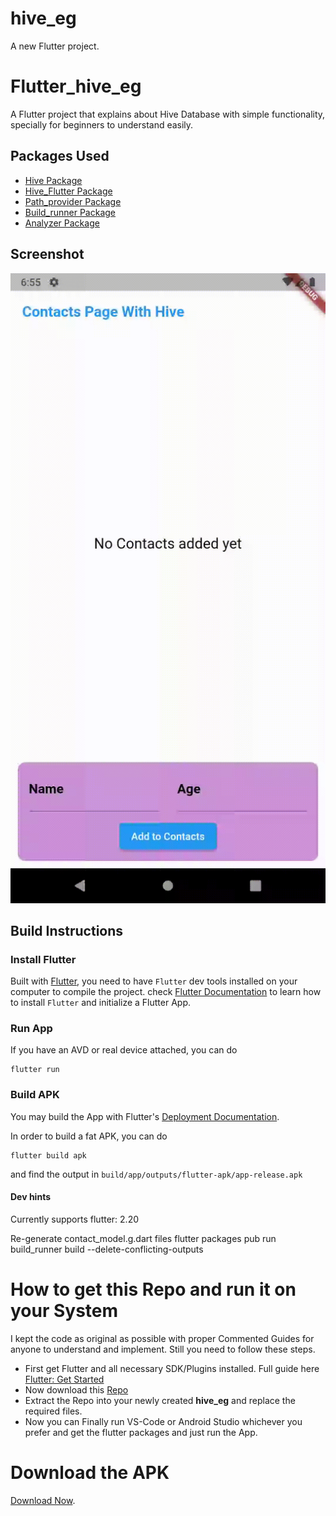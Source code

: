 # hive_eg

A new Flutter project.

# Flutter_hive_eg

A Flutter project that explains about Hive Database with simple functionality, specially for beginners to understand easily.


## Packages Used

- [Hive Package](https://pub.dev/packages/hive)
- [Hive_Flutter Package](https://github.com/jinosh05/hive_flutter)
- [Path_provider Package](https://pub.dev/packages/path_provider)
- [Build_runner Package](https://pub.dev/packages/build_runner)
- [Analyzer Package](https://pub.dev/packages/analyzer)
 
 
 ## Screenshot

![](hive.gif)

## Build Instructions

### Install Flutter

Built with [Flutter](https://flutter.dev/), you need to have `Flutter` dev tools
installed on your computer to compile the project. check [Flutter Documentation](https://flutter.dev/docs)
 to learn how to install `Flutter` and initialize a Flutter App.
 
 
### Run App

If you have an AVD or real device attached, you can do

```
flutter run 
```

### Build APK

You may build the App with Flutter's [Deployment Documentation](https://flutter.dev/docs).

In order to build a fat APK, you can do 
```
flutter build apk
```
and find the output in `build/app/outputs/flutter-apk/app-release.apk`

#### Dev hints

Currently supports flutter: 2.20

Re-generate contact_model.g.dart files
  flutter packages pub run build_runner build --delete-conflicting-outputs
  
  
# How to get this Repo and run it on your System

I kept the code as original as possible with proper Commented Guides for anyone to understand and implement. Still you need to follow these steps.
  - First get Flutter and all necessary SDK/Plugins installed. Full guide here [Flutter: Get Started](https://flutter.dev/docs/get-started/install)
  - Now download this [Repo](https://github.com/jinosh05/Flutter_hive_eg/zip/master)
  - Extract the Repo into your newly created **hive_eg** and replace the required files.
  - Now you can Finally run VS-Code or Android Studio whichever you prefer and get the flutter packages and just run the App.
  
# Download the APK



[Download Now](https://github.com/jinosh05/Flutter_hive_eg/raw/main/app-release.apk).
 
